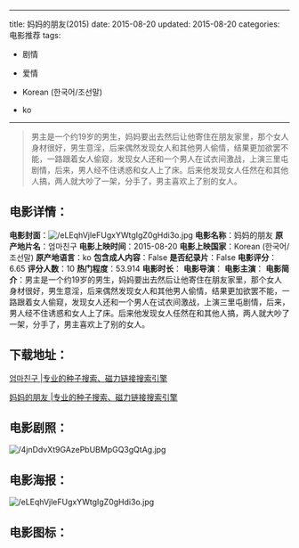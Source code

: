 
---
title: 妈妈的朋友(2015)
date: 2015-08-20
updated: 2015-08-20
categories: 电影推荐
tags:
- 剧情
- 爱情

- Korean (한국어/조선말)
- ko
---


> 男主是一个约19岁的男生，妈妈要出去然后让他寄住在朋友家里，那个女人身材很好，男生意淫，后来偶然发现女人和其他男人偷情，结果更加欲罢不能，一路跟着女人偷窥，发现女人还和一个男人在试衣间激战，上演三里屯剧情，后来，男人经不住诱惑和女人上了床。后来他发现女人任然在和其他人搞，两人就大吵了一架，分手了，男主喜欢上了别的女人。

## **电影详情**：

**电影封面**：<img src="https://image.tmdb.org/t/p/w200/eLEqhVjleFUgxYWtgIgZ0gHdi3o.jpg" alt="/eLEqhVjleFUgxYWtgIgZ0gHdi3o.jpg" title="/eLEqhVjleFUgxYWtgIgZ0gHdi3o.jpg">
**电影名称**：妈妈的朋友
**原产地片名**：엄마친구
**电影上映时间**：2015-08-20
**电影上映国家**：Korean (한국어/조선말)
**原产地语言**：ko
**包含成人内容**：False
**是否纪录片**：False
**电影评分**：6.65
**评分人数**：10
**热门程度**：53.914
**电影时长**：
**电影导演**：
**电影主演**：
**电影简介**：男主是一个约19岁的男生，妈妈要出去然后让他寄住在朋友家里，那个女人身材很好，男生意淫，后来偶然发现女人和其他男人偷情，结果更加欲罢不能，一路跟着女人偷窥，发现女人还和一个男人在试衣间激战，上演三里屯剧情，后来，男人经不住诱惑和女人上了床。后来他发现女人任然在和其他人搞，两人就大吵了一架，分手了，男主喜欢上了别的女人。

## **下载地址**：
[엄마친구 |专业的种子搜索、磁力链接搜索引擎](https://movie.amd794.com:2083/?search=%EC%97%84%EB%A7%88%EC%B9%9C%EA%B5%AC&ordering=&mode=match_phrase&page_size=10&page=1)

[妈妈的朋友 |专业的种子搜索、磁力链接搜索引擎](https://movie.amd794.com:2083/?search=%E5%A6%88%E5%A6%88%E7%9A%84%E6%9C%8B%E5%8F%8B&ordering=&mode=match_phrase&page_size=10&page=1)
 

## **电影剧照**：
<img src="https://image.tmdb.org/t/p/original/4jnDdvXt9GAzePbUBMpGQ3gQtAg.jpg" alt="/4jnDdvXt9GAzePbUBMpGQ3gQtAg.jpg" title="/4jnDdvXt9GAzePbUBMpGQ3gQtAg.jpg">

## **电影海报**：
<img src="https://image.tmdb.org/t/p/original/eLEqhVjleFUgxYWtgIgZ0gHdi3o.jpg" alt="/eLEqhVjleFUgxYWtgIgZ0gHdi3o.jpg" title="/eLEqhVjleFUgxYWtgIgZ0gHdi3o.jpg">

## **电影图标**：

